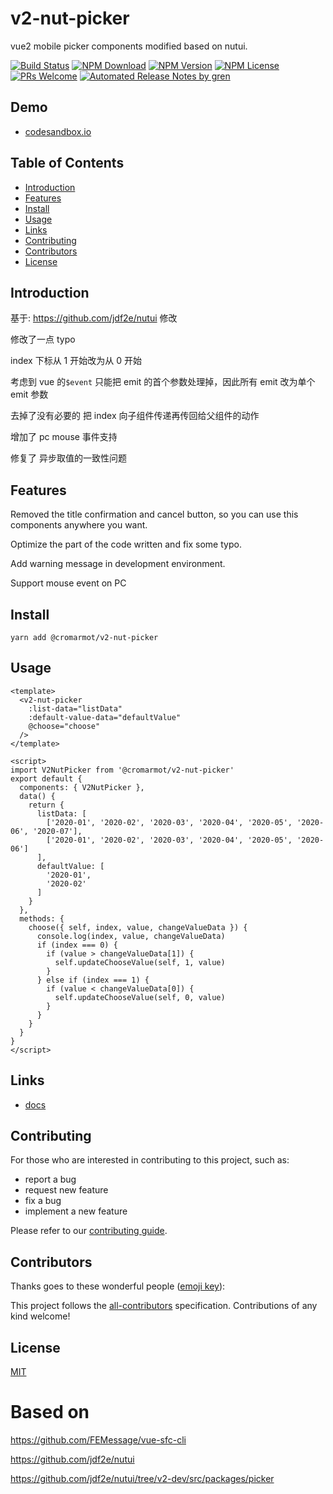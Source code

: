 # v2-nut-picker

vue2 mobile picker components modified based on nutui.

[![Build Status](https://badgen.net/travis/cromarmot/v2-nut-picker/master)](https://travis-ci.com/cromarmot/v2-nut-picker)
[![NPM Download](https://badgen.net/npm/dm/@cromarmot/v2-nut-picker)](https://www.npmjs.com/package/@cromarmot/v2-nut-picker)
[![NPM Version](https://badge.fury.io/js/%40cromarmot%2Fv2-nut-picker.svg)](https://www.npmjs.com/package/@cromarmot/v2-nut-picker)
[![NPM License](https://badgen.net/npm/license/@cromarmot/v2-nut-picker)](https://github.com/cromarmot/v2-nut-picker/blob/master/LICENSE)
[![PRs Welcome](https://img.shields.io/badge/PRs-welcome-brightgreen.svg)](https://github.com/cromarmot/v2-nut-picker/pulls)
[![Automated Release Notes by gren](https://img.shields.io/badge/%F0%9F%A4%96-release%20notes-00B2EE.svg)](https://github-tools.github.io/github-release-notes/)

## Demo

- [codesandbox.io](https://codesandbox.io/s/late-glade-eyqgw?file=/src/App.vue)

## Table of Contents

- [Introduction](#introduction)
- [Features](#features)
- [Install](#install)
- [Usage](#usage)
- [Links](#links)
- [Contributing](#contributing)
- [Contributors](#contributors)
- [License](#license)

## Introduction

基于: https://github.com/jdf2e/nutui 修改

修改了一点 typo

index 下标从 1 开始改为从 0 开始

考虑到 vue 的`$event` 只能把 emit 的首个参数处理掉，因此所有 emit 改为单个 emit 参数

去掉了没有必要的 把 index 向子组件传递再传回给父组件的动作

增加了 pc mouse 事件支持

修复了 异步取值的一致性问题

## Features

Removed the title confirmation and cancel button, so you can use this components anywhere you want.

Optimize the part of the code written and fix some typo.

Add warning message in development environment.

Support mouse event on PC

## Install

`yarn add @cromarmot/v2-nut-picker`

## Usage

```
<template>
  <v2-nut-picker
    :list-data="listData"
    :default-value-data="defaultValue"
    @choose="choose"
  />
</template>

<script>
import V2NutPicker from '@cromarmot/v2-nut-picker'
export default {
  components: { V2NutPicker },
  data() {
    return {
      listData: [
        ['2020-01', '2020-02', '2020-03', '2020-04', '2020-05', '2020-06', '2020-07'],
        ['2020-01', '2020-02', '2020-03', '2020-04', '2020-05', '2020-06']
      ],
      defaultValue: [
        '2020-01',
        '2020-02'
      ]
    }
  },
  methods: {
    choose({ self, index, value, changeValueData }) {
      console.log(index, value, changeValueData)
      if (index === 0) {
        if (value > changeValueData[1]) {
          self.updateChooseValue(self, 1, value)
        }
      } else if (index === 1) {
        if (value < changeValueData[0]) {
          self.updateChooseValue(self, 0, value)
        }
      }
    }
  }
}
</script>
```

## Links

- [docs](https://cromarmot.github.io/v2-nut-picker/)

## Contributing

For those who are interested in contributing to this project, such as:

- report a bug
- request new feature
- fix a bug
- implement a new feature

Please refer to our [contributing guide](https://github.com/FEMessage/.github/blob/master/CONTRIBUTING.md).

## Contributors

Thanks goes to these wonderful people ([emoji key](https://allcontributors.org/docs/en/emoji-key)):

<!-- ALL-CONTRIBUTORS-LIST:START - Do not remove or modify this section -->
<!-- prettier-ignore -->
<!-- ALL-CONTRIBUTORS-LIST:END -->

This project follows the [all-contributors](https://github.com/all-contributors/all-contributors) specification. Contributions of any kind welcome!

## License

[MIT](./LICENSE)

# Based on

https://github.com/FEMessage/vue-sfc-cli

https://github.com/jdf2e/nutui

https://github.com/jdf2e/nutui/tree/v2-dev/src/packages/picker
